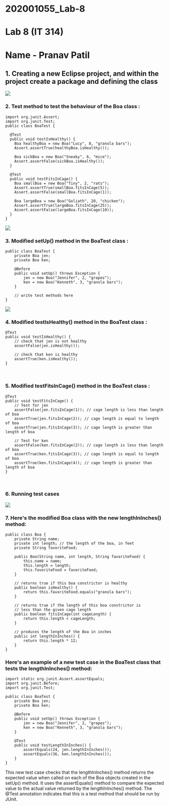 # 202001055_Lab-8

# Lab 8 (IT 314)
# Name - Pranav Patil

## 1. Creating a new Eclipse project, and within the project create a package and defining the class
<img src="https://user-images.githubusercontent.com/95064151/233036757-48d69020-3270-44bc-9c8b-c8443862f8ff.png">

### 2. Test method to test the behaviour of the Boa class : 
```
import org.junit.Assert;
import org.junit.Test;
public class BoaTest {

  @Test
  public void testIsHealthy() {
    Boa healthyBoa = new Boa("Lucy", 8, "granola bars");
    Assert.assertTrue(healthyBoa.isHealthy());
    
    Boa sickBoa = new Boa("Sneaky", 6, "mice");
    Assert.assertFalse(sickBoa.isHealthy());
  }

  @Test
  public void testFitsInCage() {
    Boa smallBoa = new Boa("Tiny", 2, "rats");
    Assert.assertTrue(smallBoa.fitsInCage(5));
    Assert.assertFalse(smallBoa.fitsInCage(1));

    Boa largeBoa = new Boa("Goliath", 20, "chicken");
    Assert.assertTrue(largeBoa.fitsInCage(25));
    Assert.assertFalse(largeBoa.fitsInCage(10));
  }
}
```
<img src="https://user-images.githubusercontent.com/95064151/233039273-d00304f8-2deb-4061-af0c-b76a2254d573.png">
</br>

### 3. Modified setUp() method in the BoaTest class : 
```
public class BoaTest {
    private Boa jen;
    private Boa ken;
    
    @Before
    public void setUp() throws Exception {
        jen = new Boa("Jennifer", 2, "grapes");
        ken = new Boa("Kenneth", 3, "granola bars");
    }
    
    // write test methods here
}
```
<img src="https://user-images.githubusercontent.com/95064151/233043524-77bdff56-2e7b-4f43-bd8a-0ca06593abf9.png">
</br>

### 4. Modified testIsHealthy() method in the BoaTest class : 
```
@Test
public void testIsHealthy() {
    // check that jen is not healthy
    assertFalse(jen.isHealthy());
    
    // check that ken is healthy
    assertTrue(ken.isHealthy());
}
```
</br>

### 5. Modified testFitsInCage() method in the BoaTest class : 
```
@Test
public void testFitsInCage() {
    // Test for jen
    assertFalse(jen.fitsInCage(1)); // cage length is less than length of boa
    assertTrue(jen.fitsInCage(2)); // cage length is equal to length of boa
    assertTrue(jen.fitsInCage(3)); // cage length is greater than length of boa

    // Test for ken
    assertFalse(ken.fitsInCage(2)); // cage length is less than length of boa
    assertTrue(ken.fitsInCage(3)); // cage length is equal to length of boa
    assertTrue(ken.fitsInCage(4)); // cage length is greater than length of boa
}
```
</br>

### 6. Running test cases
<img src="https://user-images.githubusercontent.com/95064151/233043180-b2f14800-de7b-4d43-a372-2e3cfdc44d44.png">

### 7. Here's the modified Boa class with the new lengthInInches() method:
```
public class Boa {
    private String name;
    private int length; // the length of the boa, in feet
    private String favoriteFood;

    public Boa(String name, int length, String favoriteFood) {
        this.name = name;
        this.length = length;
        this.favoriteFood = favoriteFood;
    }

    // returns true if this boa constrictor is healthy
    public boolean isHealthy() {
        return this.favoriteFood.equals("granola bars");
    }

    // returns true if the length of this boa constrictor is
    // less than the given cage length
    public boolean fitsInCage(int cageLength) {
        return this.length < cageLength;
    }

    // produces the length of the Boa in inches
    public int lengthInInches() {
        return this.length * 12;
    }
}
```
### Here's an example of a new test case in the BoaTest class that tests the lengthInInches() method:
```
import static org.junit.Assert.assertEquals;
import org.junit.Before;
import org.junit.Test;

public class BoaTest {
    private Boa jen;
    private Boa ken;

    @Before
    public void setUp() throws Exception {
        jen = new Boa("Jennifer", 2, "grapes");
        ken = new Boa("Kenneth", 3, "granola bars");
    }

    @Test
    public void testLengthInInches() {
        assertEquals(24, jen.lengthInInches());
        assertEquals(36, ken.lengthInInches());
    }
}
```
This new test case checks that the lengthInInches() method returns the expected value when called on each of the Boa objects created in the setUp() method. It uses the assertEquals() method to compare the expected value to the actual value returned by the lengthInInches() method. The @Test annotation indicates that this is a test method that should be run by JUnit.
